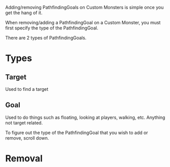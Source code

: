 Adding/removing PathfindingGoals on Custom Monsters is simple once you get the hang of it.


When removing/adding a PathfindingGoal on a Custom Monster, you must first specify the type of the PathfindingGoal.

There are 2 types of PathfindingGoals.

# Types

## Target

Used to find a target

## Goal

Used to do things such as floating, looking at players, walking, etc. Anything not target related.

To figure out the type of the PathfindingGoal that you wish to add or remove, scroll down.


# Removal
